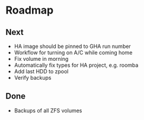 # Roadmap

## Next

- HA image should be pinned to GHA run number
- Workflow for turning on A/C while coming home
- Fix volume in morning
- Automatically fix types for HA project, e.g. roomba
- Add last HDD to zpool
- Verify backups

## Done

- Backups of all ZFS volumes

